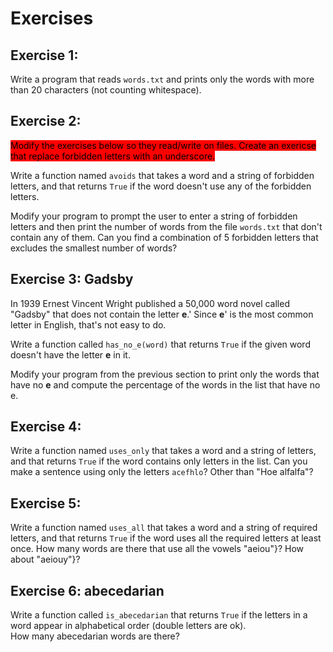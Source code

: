 # Exercises

## **Exercise 1:**

&#x20;Write a program that reads `words.txt` and prints only the words with more than 20 characters (not counting whitespace).

## **Exercise 2:**

<mark style="background-color:red;">Modify the exercises below so they read/write on files. Create an exericse that replace forbidden letters with an underscore.</mark>

Write a function named  `avoids` that takes a word and a string of forbidden letters, and that returns `True` if the word doesn't use any of the forbidden letters.

Modify your program to prompt the user to enter a string of forbidden letters and then print the number of words from the file `words.txt` that don't contain any of them. Can you find a combination of 5 forbidden letters that excludes the smallest number of words?

## **Exercise 3: G**adsby&#x20;

In 1939 Ernest Vincent Wright published a 50,000 word novel called "Gadsby" that does not contain the letter **e**.' Since **e**' is the most common letter in English, that's not easy to do.

Write a function called `has_no_e(word)` that returns `True` if the given word doesn't have the letter **e** in it.

Modify your program from the previous section to print only the words that have no **e** and compute the percentage of the words in the list that have no e.

## **Exercise 4:**

Write a function named `uses_only` that takes a word and a string of letters, and that returns `True` if the word contains only letters in the list. Can you make a sentence using only the letters `acefhlo`? Other than "Hoe alfalfa"?

## **Exercise 5:**

Write a function named `uses_all` that takes a word and a string of required letters, and that returns `True` if the word uses all the required letters at least once. How many words are there that use all the vowels "aeiou"}? How about  "aeiouy"}?&#x20;

## **Exercise 6:** abecedarian

Write a function called `is_abecedarian` that returns `True` if the letters in a word appear in alphabetical order (double letters are ok).\
How many abecedarian words are there?&#x20;
